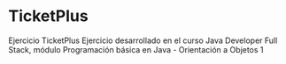 # TicketPlus
Ejercicio TicketPlus
Ejercicio desarrollado en el curso Java Developer Full Stack, módulo Programación básica en Java - Orientación a Objetos 1
